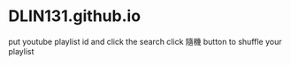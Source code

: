 # DLIN131.github.io
put youtube playlist id and click the search
click 隨機 button to shuffle your playlist
